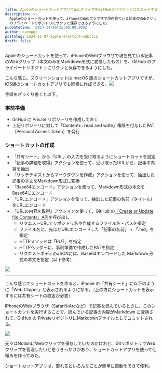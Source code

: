 ```yaml
---
title: AppleのショートカットアプリでWebクリップをGitHubのリポジトリにコミットする
description: >-
  Appleのショートカットを使って、iPhoneのWebブラウザで現在見ている記事のWebクリップ（本文のみをMarkdown形式に変換したもの）を、GitHub
  のプライベートリポジトリにサクッと保存できるようにした。
pubDatetime: '2024-11-06T15:00:00.000Z'
author: kadoppe
postSlug: 2024-11-07-apple-shortcut-webclip
draft: false
---
```


Appleのショートカットを使って、iPhoneのWebブラウザで現在見ている記事のWebクリップ（本文のみをMarkdown形式に変換したもの）を、GitHub のプライベートリポジトリにサクッと保存できるようにした。

こんな感じ。スクリーンショットは macOS 版のショートカットアプリですが、iOS版のショートカットアプリでも同様に作成できる。![](/apple-shortcut-webclip.png)

手順をざっくり書くと以下。

### 事前準備

* GitHub に Private リポジトリを作成しておく
* 上記リポジトリに対して「Contents : read and write」権限を付与したPAT （Personal Access Token）を発行

### ショートカットの作成

* 「共有シート」から「URL」の入力を受け取るようにショートカットを設定
* 「記事の詳細を取得」アクションを使って、受け取ったURLから、記事の内容を抽出
* 「リッチテキストからマークダウンを作成」アクションを使って、抽出した記事の本文をMarkdown形式に変換
* 「Base64エンコード」アクションを使って、Markdown形式の本文をBase64にエンコード
* 「URLエンコード」アクションを使って、抽出した記事の名前（タイトル）をURLエンコード
* 「URLの内容を取得」アクションを使って、GitHub の[「Create or Update file Contents」API](https://docs.github.com/en/rest/repos/contents?apiVersion=2022-11-28#create-or-update-file-contents)を呼び出し
  * リクエストURLでリポジトリ名や作成するファイル名・パスを指定
  * ファイル名に、先ほどURLエンコードした「記事の名前」 + 「.md」を指定
  * HTTPメソッドは「PUT」を指定
  * HTTPヘッダーに、事前準備で作成したPATを指定
  * リクエストボディのJSONには、Base64エンコードした Markdown 形式の本文を指定（以下参考）

![](/assets/blog/apple-shortcut-webclip2.png)

***

こんな感じでショートカットを作ると、iPhone の「共有シート」に以下のように「Web Clipper」と表示されるようになる。（上の方にショートカットを表示するには共有シートの設定が必要）

iPhoneのWebブラウザ（SafariやArcなど）で記事を読んでいるときに、このショートカットを実行することで、読んでいる記事の内容がMarkdown に変換されて、GitHub の PrivateリポジトリにMarkdownファイルとしてコミットされる。

![](/assets/blog/apple-shortcut-webclip3.jpeg)

元々はNotionにWebクリップを保存していたのだけれど、GitリポジトリでWebクリップを管理したいと思うきっかけがあり、ショートカットアプリを使って仕組みを作ってみた。

ショートカットアプリは、慣れるといろんなことが簡単に自動化できて便利。
